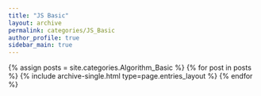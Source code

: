 ```yaml
---
title: "JS Basic"
layout: archive
permalink: categories/JS_Basic
author_profile: true
sidebar_main: true
---
```


<!--assign posts에만 변수 변경 -->
{% assign posts = site.categories.Algorithm_Basic %}
{% for post in posts %} {% include archive-single.html type=page.entries_layout %} {% endfor %}